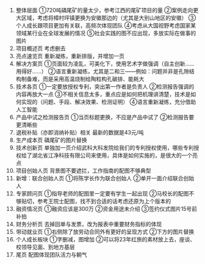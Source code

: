 1. 整体层面
①720吨磷尾矿的量太少，参考江西的尾矿项目的量
②案例走向更大区域，考虑将樟村坪镇更换为安徽那边的（尤其是大别山地区的安徽）
③个人成长跟项目更加有关联，高频次体现团队
④考虑从大国视野考虑国家某领域某行业在全球发展的情况
⑤社会实践的图不应出现，多放实际在做事的图片
2. 项目概述页
考虑删去
3. 亮点速览页
重新凝练，重新排版，并增加一页
4. 解决方案页
①页面较为凌乱，可美化下，使用艺术字做强调（自主创新……用得好……）
②语言重新凝练，尤其是二和三——例如：问题并非是孔隙结构制备难，而是采用高温烧制给陶粒构孔碳排、能耗大
5. 技术各页
①一定要放授权专利，突出第一作者是负责人
②检测报告强调的内容再放大一点
③不相关信息太多，重点应是如何把机理讲清楚，技术是如何实现的（问题、手段、解决效果、检测证明）
④语言重新凝练，充分借助人工智能
6. 产品中试之检测报告页
①当页标题更换，不应是产品中试了
②检测报告要更清晰些
7. 退税补贴（亦即消纳补贴）相关
最新的数据是43元/吨
8. 生产成本页
磷尾矿的图片替换
9. 技术创新页
单独加一页介绍武科大科发院给我们的专利授权使用，哪些专利授权给了湖北省江净科技有限公司来使用，具体是如何实施的，是很大的一个亮点
10. 项目创始人页
背景图不要遮拦，工作指南的配图不够典型
11. 新增：联合创始人页
①将陈学长作为联合创始人
②单开一面介绍联合创始人
12. 专家顾问页
①指导老师的配图里一定要有学生一起出现
②马校长的配图不够贴切，参考王院士配图，找不到合适的话考虑还原为上个版本的
13. 融资情况页
①融资应该是300万
②资金用途未介绍
③签约仪式图片15号前补拍
14. 财务分析页
去掉回单与发票，改为报表中重要财务指标的体现
15. 带动就业页
①右侧除了放劳动合同外有更好的呈现方式
②下方的图片替换
16. 个人成长板块
①字删减，图增加
②可以将23年红旅的素材放上去，座谈、校领导见面、到地方基层
17. 尾页
配图体现团队活力与朝气
